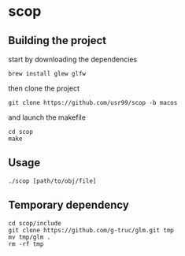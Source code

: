 # scop
## Building the project
start by downloading the dependencies
```
brew install glew glfw
```
then clone the project
```
git clone https://github.com/usr99/scop -b macos
```
and launch the makefile
```
cd scop
make
```

## Usage
```
./scop [path/to/obj/file]
```

## Temporary dependency
```
cd scop/include
git clone https://github.com/g-truc/glm.git tmp
mv tmp/glm .
rm -rf tmp
```
